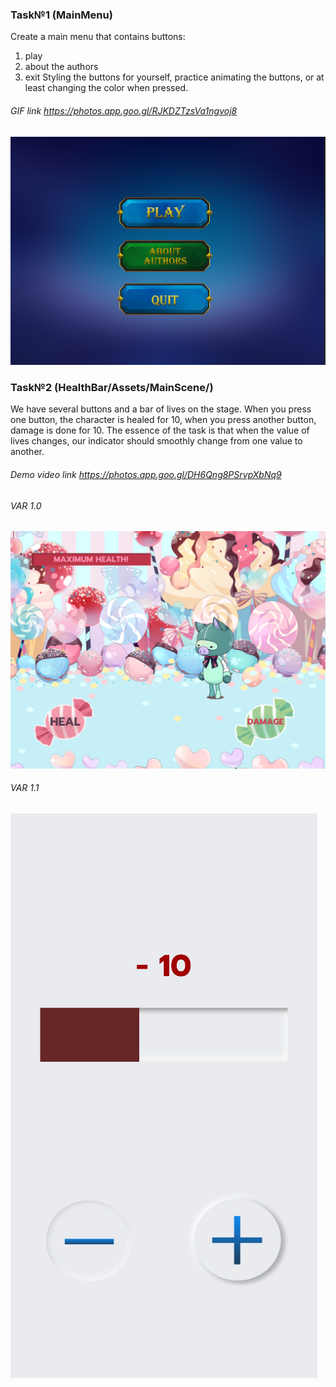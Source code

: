 ### Task№1 (MainMenu)
Create a main menu that contains buttons:
1) play
2) about the authors
3) exit
Styling the buttons for yourself, practice animating the buttons, or at least changing the color when pressed.

###### GIF link https://photos.app.goo.gl/RJKDZTzsVa1ngvoj8

![](MainMenu/Screenshot.PNG)

### Task№2 (HealthBar/Assets/MainScene/)

We have several buttons and a bar of lives on the stage. When you press one button, the character is healed for 10, when you press another button, damage is done for 10.
The essence of the task is that when the value of lives changes, our indicator should smoothly change from one value to another.

###### Demo video link https://photos.app.goo.gl/DH6Qng8PSrvpXbNq9

###### VAR 1.0 
![](HealthBar/987987987.PNG)
###### VAR 1.1
![](HealthBar/Screenshot.PNG)
